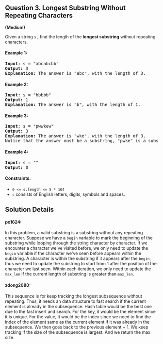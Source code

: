 ## Question 3.  Longest Substring Without Repeating Characters
**(Medium)**  

Given a string `s` , find the length of the **longest substring** without repeating characters.

#### Example 1:
<pre>
<b>Input:</b> s = "abcabcbb"
<b>Output:</b> 3  
<b>Explanation:</b> The answer is "abc", with the length of 3.
</pre>

#### Example 2:
<pre>
<b>Input:</b> s = "bbbbb"
<b>Output:</b> 1
<b>Explanation:</b> The answer is "b", with the length of 1.
</pre>
#### Example 3:
<pre>
<b>Input:</b> s = "pwwkew"
<b>Output:</b> 3
<b>Explanation:</b> The answer is "wke", with the length of 3.
Notice that the answer must be a substring, "pwke" is a subsequence and not a substring.
</pre>
#### Example 4:
<pre>
<b>Input:</b> s = ""
<b>Output:</b> 0
</pre>

#### Constraints:

* `0 <= s.length <= 5 * 104`
* `s` consists of English letters, digits, symbols and spaces.


## Solution Details
#### px1624:
In this problem, a valid substring is a substring without any repeating character. Suppose we have a `begin` variable to mark the beginning of the substring while looping through the string character by character. If we encounter a character we've visited before, we only need to update the `begin` variable if the character we've seen before appears within the substring. A character is within the substring if it appears after the `begin`, thus we need to update the substring to start from 1 after the position of the character we last seen. Within each iteration, we only need to update the `max_len` if the current length of substring is greater than `max_len`.

#### zdong2080:
This sequence is for keep tracking the longest subsequence without repeating. Thus, it needs an data structure to fast search if the current element is already in the subsequence. Hash table would be the best one due to the fast insert and search. For the key, it would be the element since it is unique. For the value, it would be the index since we need to find the index of the element same as the current element if it was already in the subsequence. We then goes back to the previous element + 1. We keep tracking if the size of the subsequence is largest. And we return the max size.

